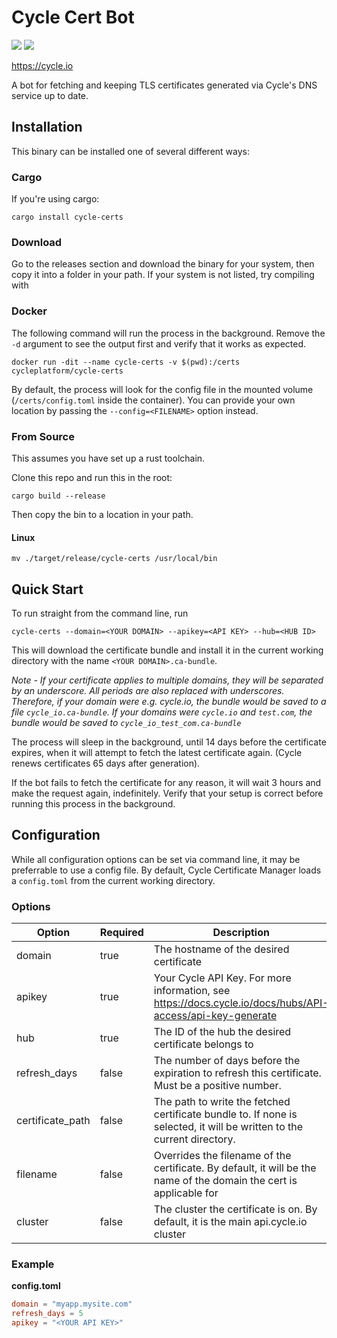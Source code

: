 # Cycle Cert Bot

![](https://github.com/cycleplatform/cert-manager/actions/workflows/rust.yml/badge.svg)
![](https://img.shields.io/crates/v/cycle-certs)

https://cycle.io

A bot for fetching and keeping TLS certificates generated via Cycle's DNS
service up to date. 

## Installation

This binary can be installed one of several different ways:

### Cargo

If you're using cargo:

`cargo install cycle-certs`

### Download

Go to the releases section and download the binary for your system, then copy it into a folder in your path.
If your system is not listed, try compiling with 

### Docker

The following command will run the process in the background. Remove the `-d`
argument to see the output first and verify that it works as expected.

`docker run -dit --name cycle-certs -v $(pwd):/certs cycleplatform/cycle-certs`

By default, the process will look for the config file in the mounted volume
(`/certs/config.toml` inside the container). You can provide your own location
by passing the `--config=<FILENAME>` option instead.

### From Source

This assumes you have set up a rust toolchain.

Clone this repo and run this in the root:

`cargo build --release`

Then copy the bin to a location in your path.

#### Linux

`mv ./target/release/cycle-certs /usr/local/bin`

## Quick Start

To run straight from the command line, run 

`cycle-certs --domain=<YOUR DOMAIN> --apikey=<API KEY> --hub=<HUB ID>`

This will download the certificate bundle and install it in the current working directory with the name `<YOUR DOMAIN>.ca-bundle`. 

_Note - If your certificate applies to multiple domains, they will be separated by an underscore. All periods are also replaced with underscores. Therefore, if your domain were e.g. cycle.io, the bundle would be saved to a file `cycle_io.ca-bundle`. If your domains were `cycle.io` and `test.com`, the bundle would be saved to `cycle_io_test_com.ca-bundle`_

The process will sleep in the background, until 14 days before the certificate expires, when it will attempt to fetch the latest certificate again. (Cycle renews certificates 65 days after generation).

If the bot fails to fetch the certificate for any reason, it will wait 3 hours and make the request again, indefinitely. Verify that your setup is correct before running this process in the background.


## Configuration

While all configuration options can be set via command line, it may be preferrable to use a config file. By default, Cycle Certificate Manager loads a `config.toml` from the current working directory.

### Options

| Option | Required | Description |
| ------ | -------- | ----------- |
| domain | true | The hostname of the desired certificate |
| apikey | true |Your Cycle API Key. For more information, see https://docs.cycle.io/docs/hubs/API-access/api-key-generate |
| hub | true |The ID of the hub the desired certificate belongs to |
| refresh_days | false| The number of days before the expiration to refresh this certificate. Must be a positive number. |
| certificate_path | false | The path to write the fetched certificate bundle to. If none is selected, it will be written to the current directory. |
| filename | false | Overrides the filename of the certificate. By default, it will be the name of the domain the cert is applicable for |
| cluster | false | The cluster the certificate is on. By default, it is the main api.cycle.io cluster |


### Example

**config.toml**

```toml
domain = "myapp.mysite.com"
refresh_days = 5
apikey = "<YOUR API KEY>"
```
